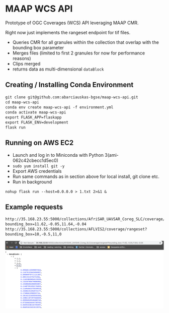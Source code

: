 # MAAP WCS API

Prototype of OGC Coverages (WCS) API leveraging MAAP CMR.

Right now just implements the rangeset endpoint for tif files.

- Queries CMR for all granules within the collection that overlap with the bounding box parameter
- Merges files (limited to first 2 granules for now for performance reasons)
- Clips merged
- returns data as multi-dimensional `dataBlock`

## Creating / Installing Conda Environment

```
git clone git@github.com:abarciauskas-bgse/maap-wcs-api.git
cd maap-wcs-api
conda env create maap-wcs-api -f environment.yml
conda activate maap-wcs-api
export FLASK_APP=flaskapp
export FLASK_ENV=development
flask run
```

## Running on AWS EC2

* Launch and log in to Miniconda with Python 3(ami-062c42cbecc1d5ec0)
* `sudo yum install git -y`
* Export AWS credentials
* Run same commands as in section above for local install, git clone etc.
* Run in background

```
nohup flask run --host=0.0.0.0 > 1.txt 2>&1 &
```

## Example requests

```
http://35.168.23.55:5000/collections/AfriSAR_UAVSAR_Coreg_SLC/coverage/rangeset?bounding_box=11.62,-0.05,11.64,-0.04
http://35.168.23.55:5000/collections/AFLVIS2/coverage/rangeset?bounding_box=10,-0.5,11,0
```

![screenshot](./screenshot.png)
